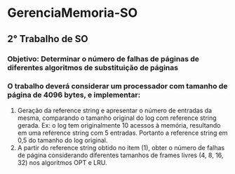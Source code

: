 # GerenciaMemoria-SO
## 2° Trabalho de SO
### Objetivo: Determinar o número de falhas de páginas de diferentes algoritmos de substituição de páginas
### O trabalho deverá considerar um processador com tamanho de página de 4096 bytes, e implementar: 
1) Geração da reference string e apresentar o número de entradas da mesma, comparando o tamanho original do log com reference string gerada.  Ex: o log tem originalmente 10 acessos à memória, resultando em uma reference string com 5 entradas. Portanto a reference string em 0,5 do tamanho do log original. 
2) A partir do reference string obtido no item (1), obter o número de falhas de página considerando diferentes tamanhos de  frames livres (4, 8, 16, 32) nos algoritmos OPT e LRU. 